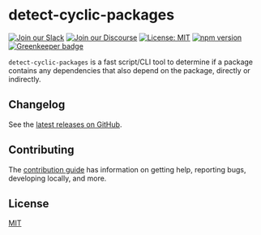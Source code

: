 # detect-cyclic-packages

[![Join our Slack](https://img.shields.io/badge/slack-join%20chat-611f69.svg)](https://www.bitovi.com/community/slack?utm_source=badge&utm_medium=badge&utm_campaign=pr-badge&utm_content=badge)
[![Join our Discourse](https://img.shields.io/discourse/https/forums.bitovi.com/posts.svg)](https://forums.bitovi.com/?utm_source=badge&utm_medium=badge&utm_campaign=pr-badge&utm_content=badge)
[![License: MIT](https://img.shields.io/badge/license-MIT-blue.svg)](https://github.com/canjs/can-connect/blob/master/LICENSE.md)
[![npm version](https://badge.fury.io/js/detect-cyclic-packages.svg)](https://www.npmjs.com/package/detect-cyclic-packages)
[![Greenkeeper badge](https://badges.greenkeeper.io/canjs/detect-cyclic-packages.svg)](https://greenkeeper.io/)

`detect-cyclic-packages` is a fast script/CLI tool to determine if a package contains any dependencies that also depend on the package, directly or indirectly.

## Changelog

See the [latest releases on GitHub](https://github.com/canjs/detect-cyclic-packages/releases).

## Contributing

The [contribution guide](https://github.com/canjs/detect-cyclic-packages/blob/master/CONTRIBUTING.md) has information on getting help, reporting bugs, developing locally, and more.

## License

[MIT](https://github.com/canjs/can-connect/blob/master/LICENSE.md)
